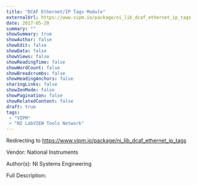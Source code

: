 ```yaml
---
title: "DCAF Ethernet/IP Tags Module"
externalUrl: https://www.vipm.io/package/ni_lib_dcaf_ethernet_ip_tags
date: 2017-05-20
summary: ""
showSummary: true
showAuthor: false
showEdit: false
showData: false
showViews: false
showReadingTime: false
showWordCount: false
showBreadcrumbs: false
showHeadingAnchors: false
sharingLinks: false
showZenMode: false
showPagination: false
showRelatedContent: false
draft: true
tags:
 - "VIPM"
 - "NI LabVIEW Tools Network"
---
```


Redirecting to https://www.vipm.io/package/ni_lib_dcaf_ethernet_ip_tags

Vendor: National Instruments

Author(s): NI Systems Engineering
 
Full Description:
